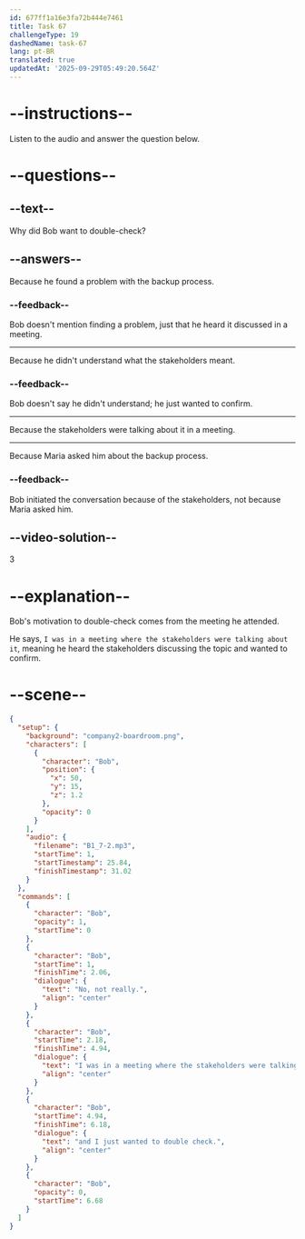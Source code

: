 ```yaml
---
id: 677ff1a16e3fa72b444e7461
title: Task 67
challengeType: 19
dashedName: task-67
lang: pt-BR
translated: true
updatedAt: '2025-09-29T05:49:20.564Z'
---
```


<!-- (Audio) Bob: No, not really. I was in a meeting where the stakeholders were talking about it and I just wanted to double-check. -->

# --instructions--

Listen to the audio and answer the question below.

# --questions--

## --text--

Why did Bob want to double-check?

## --answers--

Because he found a problem with the backup process.

### --feedback--

Bob doesn't mention finding a problem, just that he heard it discussed in a meeting.

---

Because he didn't understand what the stakeholders meant.

### --feedback--

Bob doesn't say he didn't understand; he just wanted to confirm.

---

Because the stakeholders were talking about it in a meeting.

---

Because Maria asked him about the backup process.

### --feedback--

Bob initiated the conversation because of the stakeholders, not because Maria asked him.

## --video-solution--

3

# --explanation--

Bob's motivation to double-check comes from the meeting he attended.

He says, `I was in a meeting where the stakeholders were talking about it`, meaning he heard the stakeholders discussing the topic and wanted to confirm.


# --scene--

```json
{
  "setup": {
    "background": "company2-boardroom.png",
    "characters": [
      {
        "character": "Bob",
        "position": {
          "x": 50,
          "y": 15,
          "z": 1.2
        },
        "opacity": 0
      }
    ],
    "audio": {
      "filename": "B1_7-2.mp3",
      "startTime": 1,
      "startTimestamp": 25.84,
      "finishTimestamp": 31.02
    }
  },
  "commands": [
    {
      "character": "Bob",
      "opacity": 1,
      "startTime": 0
    },
    {
      "character": "Bob",
      "startTime": 1,
      "finishTime": 2.06,
      "dialogue": {
        "text": "No, not really.",
        "align": "center"
      }
    },
    {
      "character": "Bob",
      "startTime": 2.18,
      "finishTime": 4.94,
      "dialogue": {
        "text": "I was in a meeting where the stakeholders were talking about it,",
        "align": "center"
      }
    },
    {
      "character": "Bob",
      "startTime": 4.94,
      "finishTime": 6.18,
      "dialogue": {
        "text": "and I just wanted to double check.",
        "align": "center"
      }
    },
    {
      "character": "Bob",
      "opacity": 0,
      "startTime": 6.68
    }
  ]
}
```
